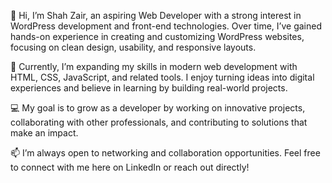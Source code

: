 👋 Hi, I’m Shah Zair, an aspiring Web Developer with a strong interest in WordPress development and front-end technologies. Over time, I’ve gained hands-on experience in creating and customizing WordPress websites, focusing on clean design, usability, and responsive layouts.

🌱 Currently, I’m expanding my skills in modern web development with HTML, CSS, JavaScript, and related tools. I enjoy turning ideas into digital experiences and believe in learning by building real-world projects.

💻 My goal is to grow as a developer by working on innovative projects, collaborating with other professionals, and contributing to solutions that make an impact.

📫 I’m always open to networking and collaboration opportunities. Feel free to connect with me here on LinkedIn or reach out directly!
<!---
Shahzair/Shahzair is a ✨ special ✨ repository because its `README.md` (this file) appears on your GitHub profile.
You can click the Preview link to take a look at your changes.
--->
